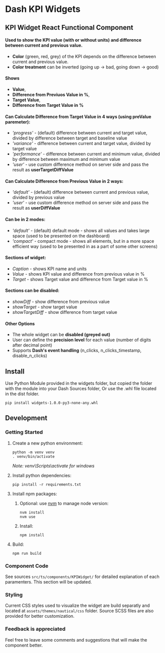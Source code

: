 # Dash KPI Widgets

## KPI Widget React Functional Component
#### Used to show the **KPI value (with or without units) and difference between current and previous value**.

- **Color** (green, red, grey) of the KPI depends on the difference between current and previous value.
- **Color treatment** can be inverted (going up -> bad, going down -> good)

#### Shows 
- **Value**, 
- **Difference from Previuos Value in %**, 
- **Target Value**, 
- **Difference from Target Value in %**

#### Can Calculate Difference from Target Value in 4 ways (using **preValue** paremeter):
- _'progress'_ - (default) difference between current and target value, divided by difference between target and baseline value
- _'variance'_ - difference between current and target value, divided by target value
- _'performance'_ - difference between current and minimum value, divided by difference between maximum and minimum value
- _'user'_ - use custom difference method on server side and pass the result as **userTargetDiffValue**

#### Can Calculate Difference from Previous Value in 2 ways:
- _'default'_ - (default) difference between current and previous value, divided by previous value
- _'user'_ - use custom difference method on server side and pass the result as **userDiffValue**

#### Can be in 2 modes:
- _'default'_ - (default) default mode - shows all values and takes large space (used to be presented on the dashboard)
- _'compact'_ - compact mode - shows all elements, but in a more space efficient way (used to be presented in as a part of some other screens)

#### Sections of widget:
- _Caption_ - shows KPI name and units
- _Value_ - shows KPI value and difference from previous value in %
- _Target_ - shows Target value and difference from Target value in %

#### Sections can be disabled:
- _showDiff_ - show difference from previous value
- _showTarget_ - show target value
- _showTargetDiff_ - show difference from target value

#### Other Options
- The whole widget can be **disabled (greyed out)**
- User can define the **precision level** for each value (number of digits after decimal point)
- Supports **Dash's event handling** (n_clicks, n_clicks_timestamp, disable_n_clicks)


## Install

Use Python Module provided in the widgets folder, but copied the folder with the module into your Dash Sources folder,
Or use the .whl file located in the dist folder.

```shell
pip install widgets-1.0.0-py3-none-any.whl
```

## Development
### Getting Started

1. Create a new python environment:
   ```shell
   python -m venv venv
   . venv/bin/activate
   ```
   _Note: venv\Scripts\activate for windows_

2. Install python dependencies:
   ```shell
   pip install -r requirements.txt
   ```
3. Install npm packages:
   1. Optional: use [nvm](https://github.com/nvm-sh/nvm) to manage node version:
      ```shell
      nvm install
      nvm use
      ```
   2. Install:
      ```shell
      npm install
      ```
4. Build:
   ```shell
   npm run build
   ```

### Component Code

See sources `src/ts/components/KPIWidget/` for detailed explanation of each paramenters. This section will be updated.

### Styling

Current CSS styles used to visualize the widget are build separatly and located at `assets/themes/nautical/css` folder. Source SCSS files are also provided for better customization.

### Feedback is appreciated

Feel free to leave some comments and suggestions that will make the component better.